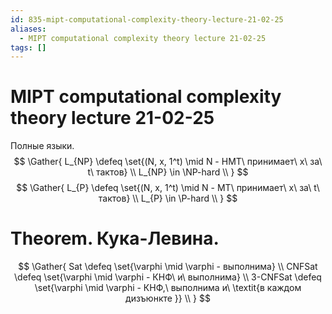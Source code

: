 ```yaml
---
id: 835-mipt-computational-complexity-theory-lecture-21-02-25
aliases:
  - MIPT computational complexity theory lecture 21-02-25
tags: []
---
```


# MIPT computational complexity theory lecture 21-02-25
Полные языки.
$$
\Gather{
L_{NP} \defeq \set{(N, x, 1^t) \mid N - НМТ\ принимает\ x\ за\ t\ тактов} \\
L_{NP} \in \NP-hard \\
}
$$
$$
\Gather{
L_{P} \defeq \set{(N, x, 1^t) \mid N - МТ\ принимает\ x\ за\ t\ тактов} \\
L_{P} \in \P-hard \\
}
$$

# Theorem. Кука-Левина.
$$
\Gather{
Sat \defeq \set{\varphi \mid \varphi - выполнима} \\
CNFSat \defeq \set{\varphi \mid \varphi - КНФ\ и\ выполнима} \\
3-CNFSat \defeq \set{\varphi \mid \varphi - КНФ,\ выполнима и\ \textit{в каждом дизъюнкте }} \\
}
$$
